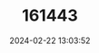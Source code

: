 ---
title: "161443"
category: "Etmopterus pusillus"
draft: false
date: 2024-02-22 13:03:52
languages:
  French: ["Sagre Nain"]
  Spanish; Castilian: ["Tollo Lucero Liso"]
  English: ["Smooth Lanternshark"]
---